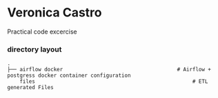 # Veronica Castro 

Practical code excercise

### directory layout

    .
    ├── airflow docker                  		           # Airflow + postgress docker container configuration
        files                                                   # ETL generated Files
    		
